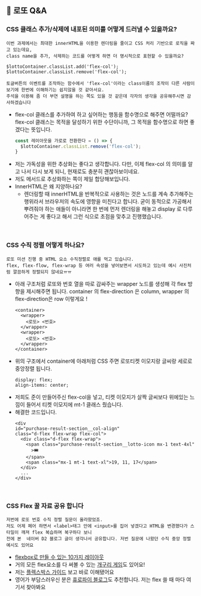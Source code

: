 ## 🚀 로또 Q&A

### CSS 클래스 추가/삭제에 내포된 의미를 어떻게 드러낼 수 있을까요?
```
이번 과제에서는 최대한 innerHTML을 이용한 렌더링을 줄이고 CSS 처리 기반으로 로직을 짜고 있는데요,
class name을 추가, 삭제하는 코드를 어떻게 하면 더 명시적으로 표현할 수 있을까요?

$lottoContainer.classList.add('flex-col');
$lottoContainer.classList.remove('flex-col');

토글버튼의 이벤트를 조작하는 함수에서 'flex-col'이라는 class이름의 조작이 다른 사람이 보기에 한번에 이해하기는 쉽지않을 것 같아서요.
주석을 이용해 좀 더 부연 설명을 하는 쪽도 있을 것 같은데 각자의 생각을 공유해주시면 감사하겠습니다
```
- flex-col  클래스를 추가하여 하고 싶어하는 행동을 함수명으로 해주면 어떨까요? flex-col 클래스는 목적을 달성하기 위한 수단이니까, 그 목적을 함수명으로 하면 좋겠다는 뜻입니다. 
  ```javascript
  const 레이아웃을 가로로 전환한다 = () => {
    $lottoContainer.classList.remove('flex-col');
  }
  ```
- 저는 가독성을 위한 추상화는 좋다고 생각합니다. 다만, 이제 flex-col 의 의미를 알고 나서 다시 보게 되니, 현재로도 충분히 괜찮아보이네요.
- 저도 메서드로 추상화하는 쪽이 제일 합당해보입니다.
- InnerHTML은 왜 지양하나요?
  - 렌더링할 때 innerHTML을 반복적으로 사용하는 것은 노드를 계속 추가해주는 행위라서 브라우저의 속도에 영향을 미친다고 합니다. 굳이 동적으로 가공해서 뿌려줘야 하는 애들이 아니라면 한 번에 먼저 렌더링을 해놓고 display 로 다루어주는 게 좋다고 해서 그런 식으로 초점을 맞추고 진행했습니다.

<br />

### CSS 수직 정렬 어떻게 하나요?
```
로또 미션 진행 중 HTML 요소 수직정렬로 애를 먹고 있습니다.
flex, flex-flow, flex-wrap 등 여러 속성을 넣어보면서 시도하고 있는데 예시 사진처럼 깔끔하게 정렬되지 않네요ㅠㅠ
```
- 아래 구조처럼 로또와 번호 열을 따로 감싸주는 wrapper 노드를 생성해 각 flex 방향을 제시해주면 됩니다. container 의 flex-direction 은 column, wrapper 의 flex-direction은 row 이렇게요 !
  ```
  <container>
    <wrapper>
      <로또> <번호>
    </wrapper>
    <wrapper>
      <로또> <번호>
    </wrapper>
  </container>
  ```
- 위의 구조에서 container에 아래처럼 CSS 주면 로또티켓 이모지랑 글씨랑 세로로 중앙정렬 됩니다.
  ```
  display: flex;
  align-items: center;
  ```
- 저희도 준이 만들어주신 flex-col을 넣고, 티켓 이모지가 살짝 글씨보다 위에있는 느낌이 들어서 티켓 이모지에 mt-1 클래스 줬습니다.
- 해결한 코드입니다.
  ```
  <div
  id="purchase-result-section__col-align"
  class="d-flex flex-wrap flex-col">
    <div class="d-flex flex-wrap">
      <span class="purchase-result-section__lotto-icon mx-1 text-4xl"
        >🎟️
      </span>
      <span class="mx-1 mt-1 text-xl">19, 11, 17</span>
    </div>
    ...
  </div>
  ```
  
<br />  

### CSS Flex 꿀 자료 공유 합니다
```
저번에 로또 번호 수직 정렬 질문이 올라왔었죠.
저도 어제 페어 하면서 <label>태그 안에 <input>를 집어 넣겠다고 HTML을 변경했다가 스타일이 깨져 flex 복습하며 복구하다 보니
전에 본  네이버 D2 블로그 글이 생각나서 공유합니다. 저번 질문에 나왔던 수직 중앙 정렬 예시도 있어요
```
- [flexbox로 만들 수 있는 10가지 레이아웃](https://d2.naver.com/helloworld/8540176)
- 거의 모든 flex요소를 다 써볼 수 있는 [개구리 게임](https://flexboxfroggy.com/#ko)도 있어요! 
- 저는 [플렉스박스 가이드](https://css-tricks.com/snippets/css/a-guide-to-flexbox/) 보고 바로 이해됐어요
- 영어가 부담스러우신 분은 [휴로파이 블로그](https://heropy.blog/2018/11/24/css-flexible-box/)도 추천합니다. 저는 flex 쓸 때 마다 여기서 찾아봐요
